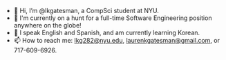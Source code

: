- 👋 Hi, I’m @lkgatesman, a CompSci student at NYU.
- 👀 I'm currently on a hunt for a full-time Software Engineering position anywhere on the globe!
- 💬 I speak English and Spanish, and am currently learning Korean. 
- 📫 How to reach me: lkg282@nyu.edu, laurenkgatesman@gmail.com, or 717-609-6926.

<!---
lkgatesman/lkgatesman is a ✨ special ✨ repository because its `README.md` (this file) appears on your GitHub profile.
You can click the Preview link to take a look at your changes.
--->
